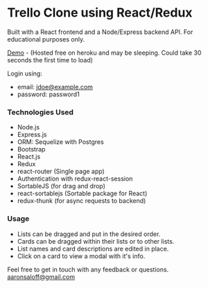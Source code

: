 # Trello Clone using React/Redux

Built with a React frontend and a Node/Express backend API. For educational purposes only.

[Demo](https://react-djello.herokuapp.com/) - (Hosted free on heroku and may be sleeping. Could take 30 seconds the first time to load)

Login using:
- email: jdoe@example.com
- password: password1

### Technologies Used

- Node.js
- Express.js
- ORM: Sequelize with Postgres
- Bootstrap
- React.js
- Redux
- react-router (Single page app)
- Authentication with redux-react-session
- SortableJS (for drag and drop)
- react-sortablejs (Sortable package for React)
- redux-thunk (for async requests to backend)

### Usage

- Lists can be dragged and put in the desired order. 
- Cards can be dragged within their lists or to other lists. 
- List names and card descriptions are edited in place.
- Click on a card to view a modal with it's info.

Feel free to get in touch with any feedback or questions. aaronsaloff@gmail.com
